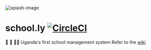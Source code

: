 

![splash-image](http://www.darasini.com/img/splash.png)

# school.ly [![CircleCI](https://circleci.com/gh/TrustFinity/school.ly/tree/dev.svg?style=svg)](https://circleci.com/gh/TrustFinity/school.ly/tree/dev)
:school: :school_satchel: :man_teacher: Uganda's first school management system
Refer to the [wiki](https://github.com/TrustFinity/school.ly/wiki)
